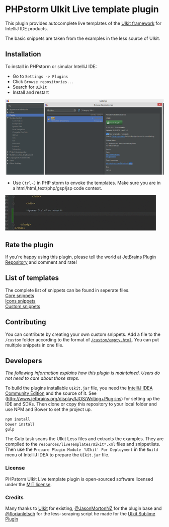 # PHPstorm UIkit Live template plugin

This plugin provides autocomplete live templates of the [UIkit framework](http://getuikit.com) for IntelliJ IDE products.

The basic snippets are taken from the examples in the less source of UIkit.

## Installation

To install in PHPstorm or simular IntelliJ IDE:

* Go to `Settings -> Plugins`
* Click `Browse repositories...`
* Search for `UIkit`
* Install and restart

![Install plugin](/assets/install_plugin.png)

* Use `Ctrl-J` in PHP storm to envoke the templates. Make sure you are in a html/html_text/php/gsp/jsp code context.

![Use template](/assets/uikit-autocomplete.gif)

## Rate the plugin

If you're happy using this plugin, please tell the world at [JetBrains Plugin Repository](https://plugins.jetbrains.com/plugin/7791) 
and comment and rate!

## List of templates

The complete list of snippets can be found in seperate files.  
[Core snippets](/assets/snippetlist-core.md)  
[Icons snippets](/assets/snippetlist-icons.md)  
[Custom snippets](/assets/snippetlist-custom.md)

## Contributing

You can contribute by creating your own custom snippets. Add a file to the `/custom` folder according to the format of 
[`/custom/empty.html`](https://github.com/Bixie/intellij-uikit/blob/master/custom/empty.html). You can put multiple snippets in
one file.

## Developers

*The following information explains how this plugin is maintained. Users do not need to care about those steps.*

To build the plugins installable `UIkit.jar` file, you need the [IntelliJ IDEA Community Edition](https://www.jetbrains.com/idea/) and the 
source of it. See (http://www.jetbrains.org/display/IJOS/Writing+Plug-ins) for setting up the IDE and SDKs.
Then clone or copy this repository to your local folder and use NPM and Bower to set the project up.

```
npm install
bower install
gulp
```

The Gulp task scans the UIkit Less files and extracts the examples. They are compiled to the `resources/liveTemplates/Uikit*.xml` files and snippetlists.
Then use the `Prepare Plugin Module 'UIkit' For Deployment` in the `Build` menu of IntelliJ IDEA to prepare the `UIkit.jar` file.

### License

PHPstorm UIkit Live template plugin is open-sourced software licensed under the [MIT license](http://opensource.org/licenses/MIT).

### Credits
Many thanks to [UIkit](http://getuikit.com) for existing, [@JasonMortonNZ](https://github.com/JasonMortonNZ/bootstrap3-phpstorm-plugin) 
for the plugin base and [@florianletsch](https://github.com/florianletsch) for the less-scraping script he made for the 
[UIkit Sublime Plugin](https://github.com/uikit/uikit-sublime)